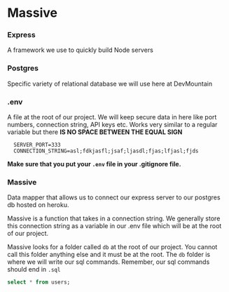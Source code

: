 # Massive

### Express
A framework we use to quickly build Node servers

### Postgres
Specific variety of relational database we will use here at DevMountain

### .env
A file at the root of our project. We will keep secure data in here like port numbers, connection string, API keys etc. Works very similar to a regular variable but there **IS NO SPACE BETWEEN THE EQUAL SIGN**

```
  SERVER_PORT=333
  CONNECTION_STRING=asl;fdkjasfl;jsaf;ljasdl;fjas;lfjasl;fjds
```

**Make sure that you put your `.env` file in your .gitignore file.**

### Massive
Data mapper that allows us to connect our express server to our postgres db hosted on heroku.

Massive is a function that takes in a connection string. We generally store this connection string as a variable in our .env file which will be at the root of our project.

Massive looks for a folder called `db` at the root of our project. You cannot call this folder anything else and it must be at the root. The `db` folder is where we will write our sql commands. Remember, our sql commands should end in `.sql`

```sql
select * from users;
```